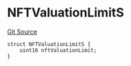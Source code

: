 # NFTValuationLimitS
[Git Source](https://github.com/thrackle-io/tron/blob/87ff5b38c590a4edb91556fd9ab3428df36445b8/src/client/token/handler/diamond/RuleStorage.sol)


```solidity
struct NFTValuationLimitS {
    uint16 nftValuationLimit;
}
```

